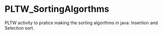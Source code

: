 # PLTW_SortingAlgorthms
PLTW activity to pratice making the sorting algorthms in java: Insertion and Selection sort.
